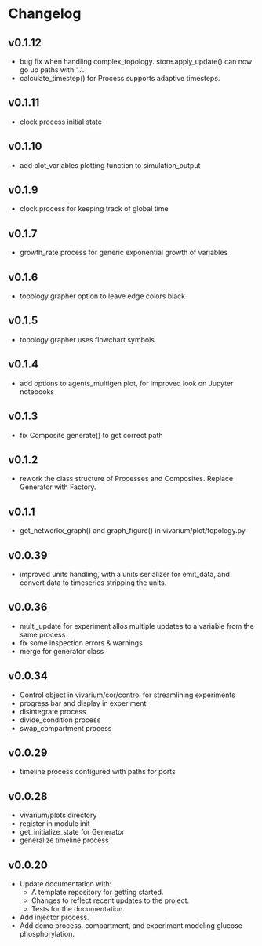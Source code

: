 # Changelog


## v0.1.12

* bug fix when handling complex_topology. store.apply_update() can now go up paths with '..'.
* calculate_timestep() for Process supports adaptive timesteps.

## v0.1.11

* clock process initial state

## v0.1.10

* add plot_variables plotting function to simulation_output

## v0.1.9

* clock process for keeping track of global time

## v0.1.7

* growth_rate process for generic exponential growth of variables

## v0.1.6

* topology grapher option to leave edge colors black

## v0.1.5

* topology grapher uses flowchart symbols

## v0.1.4

* add options to agents_multigen plot, for improved look on Jupyter notebooks

## v0.1.3

* fix Composite generate() to get correct path

## v0.1.2

* rework the class structure of Processes and Composites. Replace Generator with Factory.

## v0.1.1

* get_networkx_graph() and graph_figure() in vivarium/plot/topology.py

## v0.0.39

* improved units handling, with a units serializer for emit_data, and convert data to timeseries stripping the units.

## v0.0.36

* multi_update for experiment allos multiple updates to a variable from the same process
* fix some inspection errors & warnings
* merge for generator class

## v0.0.34

* Control object in vivarium/cor/control for streamlining experiments
* progress bar and display in experiment
* disintegrate process
* divide_condition process
* swap_compartment process

## v0.0.29

* timeline process configured with paths for ports

## v0.0.28

* vivarium/plots directory
* register in module init
* get_initialize_state for Generator
* generalize timeline process

## v0.0.20

* Update documentation with:
  * A template repository for getting started.
  * Changes to reflect recent updates to the project.
  * Tests for the documentation.
* Add injector process.
* Add demo process, compartment, and experiment modeling glucose
  phosphorylation.
